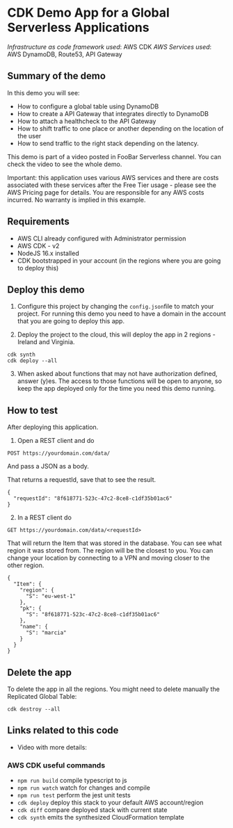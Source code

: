 # CDK Demo App for a Global Serverless Applications

_Infrastructure as code framework used_: AWS CDK
_AWS Services used_: AWS DynamoDB, Route53, API Gateway

## Summary of the demo

In this demo you will see:

- How to configure a global table using DynamoDB
- How to create a API Gateway that integrates directly to DynamoDB
- How to attach a healthcheck to the API Gateway
- How to shift traffic to one place or another depending on the location of the user
- How to send traffic to the right stack depending on the latency.

This demo is part of a video posted in FooBar Serverless channel. You can check the video to see the whole demo.

Important: this application uses various AWS services and there are costs associated with these services after the Free Tier usage - please see the AWS Pricing page for details. You are responsible for any AWS costs incurred. No warranty is implied in this example.

## Requirements

- AWS CLI already configured with Administrator permission
- AWS CDK - v2
- NodeJS 16.x installed
- CDK bootstrapped in your account (in the regions where you are going to deploy this)

## Deploy this demo

1. Configure this project by changing the `config.json`file to match your project. For running this demo you need to have a domain in the account that you are going to deploy this app.

1. Deploy the project to the cloud, this will deploy the app in 2 regions - Ireland and Virginia.

```
cdk synth
cdk deploy --all
```

3. When asked about functions that may not have authorization defined, answer (y)es. The access to those functions will be open to anyone, so keep the app deployed only for the time you need this demo running.

## How to test

After deploying this application.

1. Open a REST client and do

```
POST https://yourdomain.com/data/
```

And pass a JSON as a body.

That returns a requestId, save that to see the result.

```
{
  "requestId": "8f618771-523c-47c2-8ce8-c1df35b01ac6"
}
```

2. In a REST client do

```
GET https://yourdomain.com/data/<requestId>
```

That will return the Item that was stored in the database.
You can see what region it was stored from. The region will be the closest to you.
You can change your location by connecting to a VPN and moving closer to the other region.

```
{
  "Item": {
    "region": {
      "S": "eu-west-1"
    },
    "pk": {
      "S": "8f618771-523c-47c2-8ce8-c1df35b01ac6"
    },
    "name": {
      "S": "marcia"
    }
  }
}
```

## Delete the app

To delete the app in all the regions. You might need to delete manually the Replicated Global Table:

```
cdk destroy --all
```

## Links related to this code

- Video with more details:

### AWS CDK useful commands

- `npm run build` compile typescript to js
- `npm run watch` watch for changes and compile
- `npm run test` perform the jest unit tests
- `cdk deploy` deploy this stack to your default AWS account/region
- `cdk diff` compare deployed stack with current state
- `cdk synth` emits the synthesized CloudFormation template
